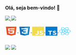 ### Olá, seja bem-vindo! 👋

<div>
  <a href="https://github.com/ViniciusPolachini">
  <img height="180em" src="https://github-readme-stats.vercel.app/api?username=ViniciusPolachini&show_icons=true&theme=dracula&include_all_commits=true&count_private=true"/>
  <img height="180em" src="https://github-readme-stats.vercel.app/api/top-langs/?username=ViniciusPolachini&layout=compact&langs_count=7&theme=dracula"/>
</div>
<div style="display: inline_block"><br>
  <img align="center" alt="HTML" height="30" width="40" src="https://raw.githubusercontent.com/devicons/devicon/master/icons/html5/html5-original.svg">
  <img align="center" alt="CSS" height="30" width="40" src="https://raw.githubusercontent.com/devicons/devicon/master/icons/css3/css3-original.svg">
  <img align="center" alt="Js" height="30" width="40" src="https://raw.githubusercontent.com/devicons/devicon/master/icons/javascript/javascript-plain.svg">
  <img align="center" alt="Ts" height="30" width="40" src="https://raw.githubusercontent.com/devicons/devicon/master/icons/typescript/typescript-plain.svg">
  <img align="center" alt="React" height="30" width="40" src="https://raw.githubusercontent.com/devicons/devicon/master/icons/react/react-original.svg">
</div>
  
  ##
 
<div> 
  <a href = "mailto:vipolachihini@uol.com.br"><img src="https://img.shields.io/badge/-Email-%23333?style=for-the-badgel&logoColor=white" target="_blank"></a>
  <a href="https://www.linkedin.com/in/vinícius-polachini-780159195/" target="_blank"><img src="https://img.shields.io/badge/-LinkedIn-%230077B5?style=for-the-badge&logo=linkedin&logoColor=white" target="_blank"></a> 
</div>
